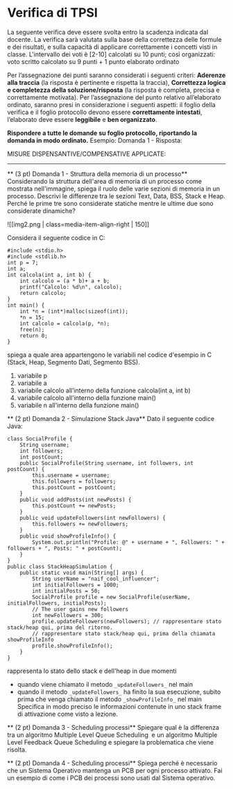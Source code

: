 # Verifica di TPSI 

La seguente verifica deve essere svolta entro la scadenza indicata dal docente. La verifica sarà valutata sulla base della correttezza delle formule e dei risultati, e sulla capacità di applicare correttamente  i concetti visti in classe. L'intervallo dei voti è [2-10] calcolati su 10 punti; così organizzati: voto scritto calcolato su 9 punti + 1 punto elaborato ordinato

Per l’assegnazione dei punti saranno considerati i seguenti criteri:  **Aderenze alla traccia** (la risposta è pertinente e rispetta la traccia), **Correttezza logica e completezza della soluzione/risposta** (la risposta è completa, precisa e correttamente motivata). Per l’assegnazione del punto relativo all’elaborato ordinato, saranno presi in considerazione i seguenti aspetti: il foglio della verifica e il foglio protocollo devono essere **correttamente intestati**, l’elaborato deve essere **leggibile** e **ben organizzato**.

**Rispondere a tutte le domande su foglio protocollo, riportando la domanda in modo ordinato.**
Esempio: Domanda 1 - Risposta:

MISURE DISPENSANTIVE/COMPENSATIVE APPLICATE:
__________
** (3 pt) Domanda 1 - Struttura della memoria di un processo**
Considerando la struttura dell'area di memoria di un processo come mostrata nell'immagine, spiega il ruolo delle varie sezioni di memoria in un processo. Descrivi le differenze tra le sezioni Text, Data, BSS, Stack e Heap. Perché le prime tre sono considerate statiche mentre le ultime due sono considerate dinamiche?

![[img2.png | class=media-item-align-right | 150]]

Considera il seguente codice in C:

```
#include <stdio.h>
#include <stdlib.h>
int p = 7;
int a;
int calcola(int a, int b) {
    int calcolo = (a * b)+ a + b;
    printf("Calcolo: %d\n", calcolo);
    return calcolo;
}
int main() {
    int *n = (int*)malloc(sizeof(int));
    *n = 15;
    int calcolo = calcola(p, *n);
    free(n);
    return 0;
}
```

spiega a quale area appartengono le variabili nel codice d'esempio  in C (Stack, Heap, Segmento Dati, Segmento BSS).

1. variabile p
2. variabile a
3. variabile calcolo all’interno della funzione calcola(int a, int b)
4. variabile calcolo all'interno della funzione main()
5. variabile n all'interno della funzione main()

** (2 pt)  Domanda 2 - Simulazione Stack Java**
Dato il seguente codice Java:
```
class SocialProfile {
    String username;
    int followers;
    int postCount;
    public SocialProfile(String username, int followers, int postCount) {
        this.username = username;
        this.followers = followers;
        this.postCount = postCount;
    }
    public void addPosts(int newPosts) {
        this.postCount += newPosts;
    }
    public void updateFollowers(int newFollowers) {
        this.followers += newFollowers; 
    }
    public void showProfileInfo() {
        System.out.println("Profile: @" + username + ", Followers: " + followers + ", Posts: " + postCount);
    }
}
public class StackHeapSimulation {
    public static void main(String[] args) {
        String userName = "naif_cool_influencer";
        int initialFollowers = 1000;
        int initialPosts = 50;
        SocialProfile profile = new SocialProfile(userName, initialFollowers, initialPosts);
        // The user gains new followers
	    int newFollowers = 300;
	    profile.updateFollowers(newFollowers); // rappresentare stato stack/heap qui, prima del ritorno.
		// rappresentare stato stack/heap qui, prima della chiamata showProfileInfo
	    profile.showProfileInfo();
    }
}
```

rappresenta lo stato dello stack e dell'heap in due momenti 
- quando viene chiamato il metodo `_updateFollowers_` nel main
- quando il metodo `_updateFollowers_` ha finito la sua esecuzione, subito prima che venga chiamato il metodo `_showProfileInfo_` nel main
Specifica in modo preciso le informazioni contenute in uno stack frame di attivazione come visto a lezione. 

** (2 pt) Domanda 3 - Scheduling processi**
Spiegare qual è la differenza tra un algoritmo Multiple Level Queue Scheduling  e un algoritmo Multiple Level Feedback Queue Scheduling e spiegare la problematica che viene risolta.

** (2 pt) Domanda 4 - Scheduling processi**
Spiega perché è necessario che un Sistema Operativo mantenga un PCB per ogni processo attivato. Fai un esempio di come i PCB dei processi sono usati dal Sistema operativo.